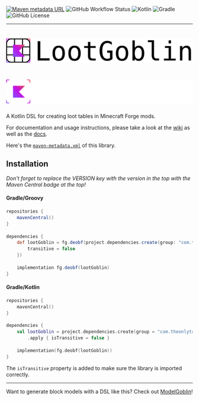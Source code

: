 [![Maven metadata URL](https://img.shields.io/maven-metadata/v?color=blue&label=maven%20central&logo=gradle&metadataUrl=https%3A%2F%2Fs01.oss.sonatype.org%2Fservice%2Flocal%2Frepositories%2Freleases%2Fcontent%2Fcom%2Ftheonlytails%2lootgoblin%2Fmaven-metadata.xml&style=for-the-badge)](https://search.maven.org/artifact/com.theonlytails/lootgoblin)
![GitHub Workflow Status](https://img.shields.io/github/workflow/status/TheOnlyTails/LootGoblin/Java%20CI%20with%20Gradle?label=gradle%20build&logo=github&style=for-the-badge)
![Kotlin](https://img.shields.io/badge/kotlin-%238052ff.svg?style=for-the-badge&logo=kotlin&logoColor=white)
![Gradle](https://img.shields.io/badge/gradle-%2302303A.svg?style=for-the-badge&logo=gradle&logoColor=white)
![GitHub License](https://img.shields.io/github/license/theonlytails/LootGoblin?style=for-the-badge&logo=key)

---

# ![LootGoblin](https://raw.githubusercontent.com/TheOnlyTails/DataGoblinAssets/main/LootGoblin/LootGoblin.svg#gh-light-mode-only)
# ![LootGoblin](https://raw.githubusercontent.com/TheOnlyTails/DataGoblinAssets/main/LootGoblin/LootGoblin_dark.svg#gh-dark-mode-only)

A Kotlin DSL for creating loot tables in Minecraft Forge mods.

For documentation and usage instructions, please take a look at
the [wiki](https://github.com/TheOnlyTails/LootGoblin/wiki) as well as the [docs](https://lootgoblin.theonlytails.com/).

Here's
the [`maven-metadata.xml`](https://s01.oss.sonatype.org/service/local/repositories/releases/content/com/theonlytails/lootgoblin/maven-metadata.xml)
of this library.

## Installation

_Don't forget to replace the VERSION key with the version in the top with the Maven Central badge at the top!_

#### Gradle/Groovy

```gradle
repositories {
    mavenCentral()
}

dependencies {
    def lootGoblin = fg.deobf(project.dependencies.create(group: "com.theonlytails", name: "lootgoblin", version: VERSION) {
	    transitive = false
    })
    
	implementation fg.deobf(lootGoblin)
}
```

#### Gradle/Kotlin
```kotlin
repositories {
    mavenCentral()
}

dependencies {
    val lootGoblin = project.dependencies.create(group = "com.theonlytails", name = "lootgoblin", version = VERSION)
		.apply { isTransitive = false }

	implementation(fg.deobf(lootGoblin))
}
```

The `isTransitive` property is added to make sure the library is imported correctly.

---

Want to generate block models with a DSL like this? Check
out [ModelGoblin](https://github.com/theonlytails/ModelGoblin)!
